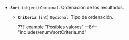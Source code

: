 - **``Sort``**: (``object``) ``Opcional``. Ordenación de los resultados.
    - **``Criteria``**: (``int``) ``Opcional``. Tipo de ordenación.

        ??? example "Posibles valores"
            --8<-- "includes/enum/sortCriteria.md"